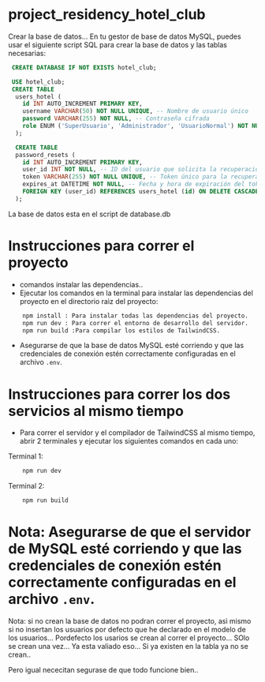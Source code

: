 # project_residency_hotel_club

Crear la base de datos... En tu gestor de base de datos MySQL, puedes usar el siguiente script SQL para crear la base de datos y las tablas necesarias:



```sql
 CREATE DATABASE IF NOT EXISTS hotel_club;

 USE hotel_club;
 CREATE TABLE
  users_hotel (
    id INT AUTO_INCREMENT PRIMARY KEY,
    username VARCHAR(50) NOT NULL UNIQUE, -- Nombre de usuario único
    password VARCHAR(255) NOT NULL, -- Contraseña cifrada
    role ENUM ('SuperUsuario', 'Administrador', 'UsuarioNormal') NOT NULL -- Rol del usuario
  );

  CREATE TABLE
  password_resets (
    id INT AUTO_INCREMENT PRIMARY KEY,
    user_id INT NOT NULL, -- ID del usuario que solicita la recuperación
    token VARCHAR(255) NOT NULL UNIQUE, -- Token único para la recuperación
    expires_at DATETIME NOT NULL, -- Fecha y hora de expiración del token
    FOREIGN KEY (user_id) REFERENCES users_hotel (id) ON DELETE CASCADE
  );
```

La base de datos esta en el script de database.db

# Instrucciones para correr el proyecto

- comandos instalar las dependencias..
- Ejecutar los comandos en la terminal para instalar las dependencias del proyecto en el directorio raìz del proyecto:
```bash
    npm install : Para instalar todas las dependencias del proyecto.
    npm run dev : Para correr el entorno de desarrollo del servidor.
    npm run build :Para compilar los estilos de TailwindCSS.
```
- Asegurarse de que la base de datos MySQL esté corriendo y que las credenciales de conexión estén correctamente configuradas en el archivo `.env`.

# Instrucciones para correr los dos servicios al mismo tiempo
- Para correr el servidor y el compilador de TailwindCSS al mismo tiempo, abrir 2 terminales y ejecutar los siguientes comandos en cada uno:

Terminal 1:
```bash
    npm run dev
```
Terminal 2:
```bash
    npm run build
```

# Nota: Asegurarse de que el servidor de MySQL esté corriendo y que las credenciales de conexión estén correctamente configuradas en el archivo `.env`.

Nota: si no crean la base de datos no podran correr el proyecto, asì mismo si no insertan los usuarios por defecto que he declarado en el modelo de los usuarios...
Pordefecto los usarios se crean al correr el proyecto... SOlo se crean una vez... Ya esta valiado eso... Si ya existen en la tabla ya no se crean..

Pero igual nececitan segurase de que todo funcione bien..
